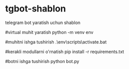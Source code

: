 # tgbot-shablon
telegram bot yaratish uchun shablon

#virtual muhit yaratish
python -m venv env

#muhitni ishga tushirish
.\env\scripts\activate.bat

#kerakli modullarni o'rnatish
pip install -r requirements.txt

#botni ishga tushirish
python bot.py
